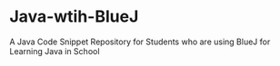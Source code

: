 # Java-wtih-BlueJ
A Java Code Snippet Repository for Students who are using BlueJ for Learning Java in School
